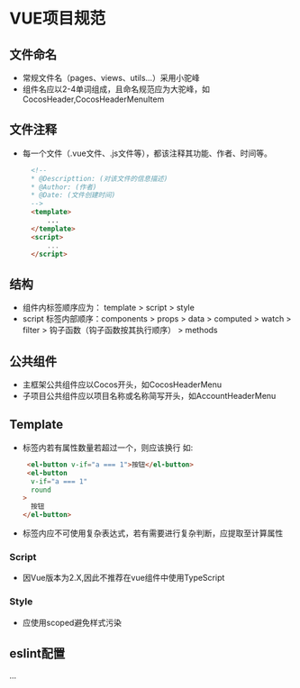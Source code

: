 # VUE项目规范

## 文件命名
* 常规文件名（pages、views、utils...）采用小驼峰
* 组件名应以2-4单词组成，且命名规范应为大驼峰，如CocosHeader,CocosHeaderMenuItem
  
## 文件注释
* 每一个文件（.vue文件、.js文件等），都该注释其功能、作者、时间等。
  ```html
    <!--
    * @Descripttion: (对该文件的信息描述)
    * @Author: (作者)
    * @Date: (文件创建时间)
    --> 
    <template>
        ...
    </template>
    <script>
        ...
    </script>
  ```

## 结构
* 组件内标签顺序应为： template > script > style
* script 标签内部顺序：components > props > data > computed > watch > filter > 钩子函数（钩子函数按其执行顺序） > methods

## 公共组件
* 主框架公共组件应以Cocos开头，如CocosHeaderMenu
* 子项目公共组件应以项目名称或名称简写开头，如AccountHeaderMenu

## Template
* 标签内若有属性数量若超过一个，则应该换行 如:
  ```html
   <el-button v-if="a === 1">按钮</el-button> 
   <el-button  
    v-if="a === 1"  
    round 
  > 
    按钮 
  </el-button>

  ```
* 标签内应不可使用复杂表达式，若有需要进行复杂判断，应提取至计算属性
### Script
* 因Vue版本为2.X,因此不推荐在vue组件中使用TypeScript
### Style
* 应使用scoped避免样式污染

## eslint配置
...
